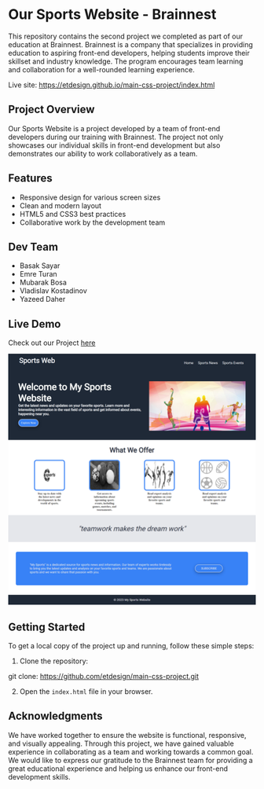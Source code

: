 # Our Sports Website - Brainnest

This repository contains the second project we completed as part of our education at Brainnest. Brainnest is a company that specializes in providing education to aspiring front-end developers, helping students improve their skillset and industry knowledge. The program encourages team learning and collaboration for a well-rounded learning experience.

Live site: https://etdesign.github.io/main-css-project/index.html

## Project Overview

Our Sports Website is a project developed by a team of front-end developers during our training with Brainnest. The project not only showcases our individual skills in front-end development but also demonstrates our ability to work collaboratively as a team.

## Features

- Responsive design for various screen sizes
- Clean and modern layout
- HTML5 and CSS3 best practices
- Collaborative work by the development team

## Dev Team

- Basak Sayar
- Emre Turan
- Mubarak Bosa
- Vladislav Kostadinov
- Yazeed Daher

## Live Demo

Check out our Project [here](https://etdesign.github.io/main-css-project/index.html)

![Sample](./images/index_image.png)

## Getting Started

To get a local copy of the project up and running, follow these simple steps:

1. Clone the repository:

git clone: https://github.com/etdesign/main-css-project.git


2. Open the `index.html` file in your browser.

## Acknowledgments

We have worked together to ensure the website is functional, responsive, and visually appealing. Through this project, we have gained valuable experience in collaborating as a team and working towards a common goal. We would like to express our gratitude to the Brainnest team for providing a great educational experience and helping us enhance our front-end development skills. 

